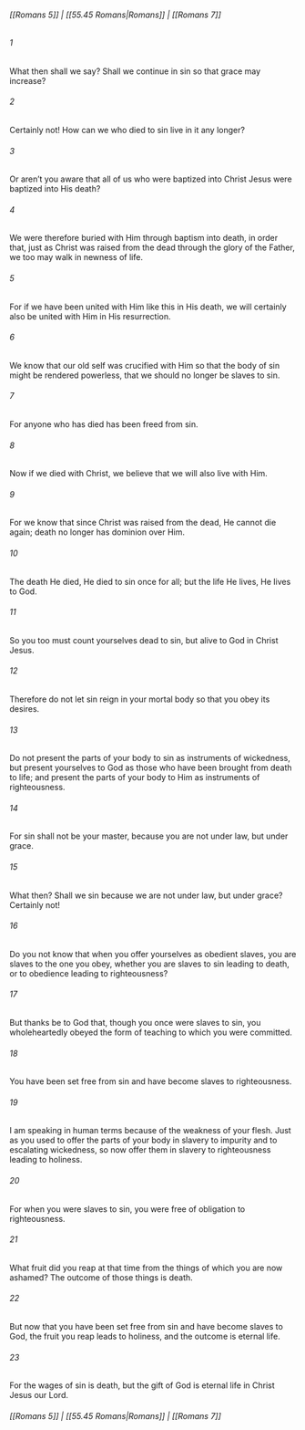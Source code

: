 
###### [[Romans 5]] | [[55.45 Romans|Romans]] | [[Romans 7]]

###### 1
What then shall we say? Shall we continue in sin so that grace may increase?
###### 2
Certainly not! How can we who died to sin live in it any longer?
###### 3
Or aren’t you aware that all of us who were baptized into Christ Jesus were baptized into His death?
###### 4
We were therefore buried with Him through baptism into death, in order that, just as Christ was raised from the dead through the glory of the Father, we too may walk in newness of life.
###### 5
For if we have been united with Him like this in His death, we will certainly also be united with Him in His resurrection.
###### 6
We know that our old self was crucified with Him so that the body of sin might be rendered powerless, that we should no longer be slaves to sin.
###### 7
For anyone who has died has been freed from sin.
###### 8
Now if we died with Christ, we believe that we will also live with Him.
###### 9
For we know that since Christ was raised from the dead, He cannot die again; death no longer has dominion over Him.
###### 10
The death He died, He died to sin once for all; but the life He lives, He lives to God.
###### 11
So you too must count yourselves dead to sin, but alive to God in Christ Jesus.
###### 12
Therefore do not let sin reign in your mortal body so that you obey its desires.
###### 13
Do not present the parts of your body to sin as instruments of wickedness, but present yourselves to God as those who have been brought from death to life; and present the parts of your body to Him as instruments of righteousness.
###### 14
For sin shall not be your master, because you are not under law, but under grace.
###### 15
What then? Shall we sin because we are not under law, but under grace? Certainly not!
###### 16
Do you not know that when you offer yourselves as obedient slaves, you are slaves to the one you obey, whether you are slaves to sin leading to death, or to obedience leading to righteousness?
###### 17
But thanks be to God that, though you once were slaves to sin, you wholeheartedly obeyed the form of teaching to which you were committed.
###### 18
You have been set free from sin and have become slaves to righteousness.
###### 19
I am speaking in human terms because of the weakness of your flesh. Just as you used to offer the parts of your body in slavery to impurity and to escalating wickedness, so now offer them in slavery to righteousness leading to holiness.
###### 20
For when you were slaves to sin, you were free of obligation to righteousness.
###### 21
What fruit did you reap at that time from the things of which you are now ashamed? The outcome of those things is death.
###### 22
But now that you have been set free from sin and have become slaves to God, the fruit you reap leads to holiness, and the outcome is eternal life.
###### 23
For the wages of sin is death, but the gift of God is eternal life in Christ Jesus our Lord.

###### [[Romans 5]] | [[55.45 Romans|Romans]] | [[Romans 7]]
